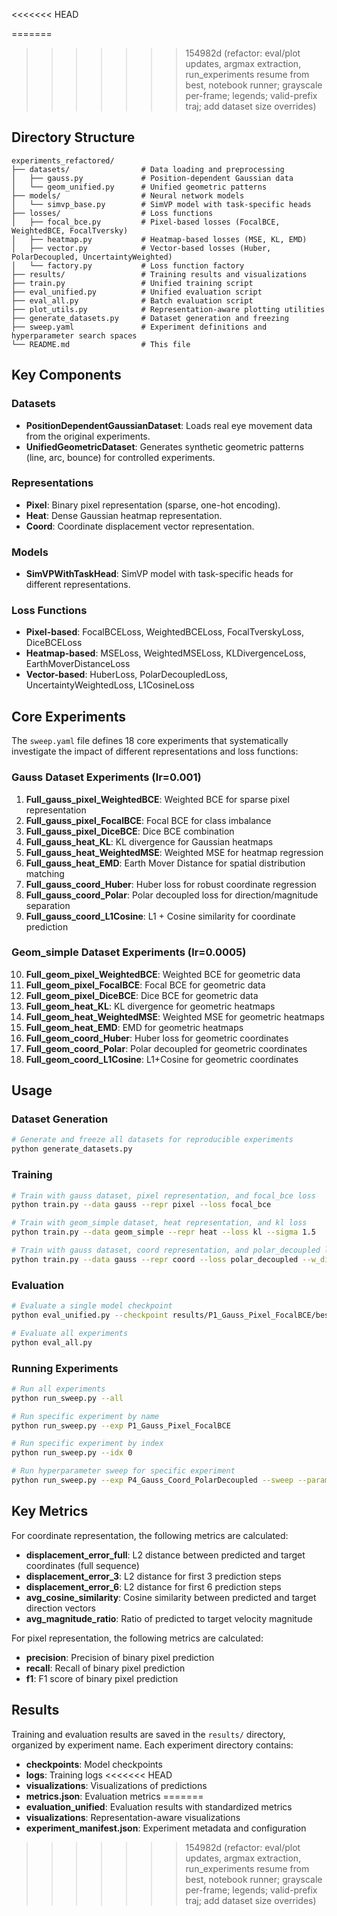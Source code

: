 <<<<<<< HEAD

=======
>>>>>>> 154982d (refactor: eval/plot updates, argmax extraction, run_experiments resume from best, notebook runner; grayscale per-frame; legends; valid-prefix traj; add dataset size overrides)

## Directory Structure

```
experiments_refactored/
├── datasets/                # Data loading and preprocessing
│   ├── gauss.py             # Position-dependent Gaussian data
│   └── geom_unified.py      # Unified geometric patterns
├── models/                  # Neural network models
│   └── simvp_base.py        # SimVP model with task-specific heads
├── losses/                  # Loss functions
│   ├── focal_bce.py         # Pixel-based losses (FocalBCE, WeightedBCE, FocalTversky)
│   ├── heatmap.py           # Heatmap-based losses (MSE, KL, EMD)
│   ├── vector.py            # Vector-based losses (Huber, PolarDecoupled, UncertaintyWeighted)
│   └── factory.py           # Loss function factory
├── results/                 # Training results and visualizations
├── train.py                 # Unified training script
├── eval_unified.py          # Unified evaluation script
├── eval_all.py              # Batch evaluation script
├── plot_utils.py            # Representation-aware plotting utilities
├── generate_datasets.py     # Dataset generation and freezing
├── sweep.yaml               # Experiment definitions and hyperparameter search spaces
└── README.md                # This file
```

## Key Components

### Datasets

- **PositionDependentGaussianDataset**: Loads real eye movement data from the original experiments.
- **UnifiedGeometricDataset**: Generates synthetic geometric patterns (line, arc, bounce) for controlled experiments.

### Representations

- **Pixel**: Binary pixel representation (sparse, one-hot encoding).
- **Heat**: Dense Gaussian heatmap representation.
- **Coord**: Coordinate displacement vector representation.

### Models

- **SimVPWithTaskHead**: SimVP model with task-specific heads for different representations.

### Loss Functions

- **Pixel-based**: FocalBCELoss, WeightedBCELoss, FocalTverskyLoss, DiceBCELoss
- **Heatmap-based**: MSELoss, WeightedMSELoss, KLDivergenceLoss, EarthMoverDistanceLoss
- **Vector-based**: HuberLoss, PolarDecoupledLoss, UncertaintyWeightedLoss, L1CosineLoss

## Core Experiments

The `sweep.yaml` file defines 18 core experiments that systematically investigate the impact of different representations and loss functions:

### Gauss Dataset Experiments (lr=0.001)
1. **Full_gauss_pixel_WeightedBCE**: Weighted BCE for sparse pixel representation
2. **Full_gauss_pixel_FocalBCE**: Focal BCE for class imbalance
3. **Full_gauss_pixel_DiceBCE**: Dice BCE combination
4. **Full_gauss_heat_KL**: KL divergence for Gaussian heatmaps
5. **Full_gauss_heat_WeightedMSE**: Weighted MSE for heatmap regression
6. **Full_gauss_heat_EMD**: Earth Mover Distance for spatial distribution matching
7. **Full_gauss_coord_Huber**: Huber loss for robust coordinate regression
8. **Full_gauss_coord_Polar**: Polar decoupled loss for direction/magnitude separation
9. **Full_gauss_coord_L1Cosine**: L1 + Cosine similarity for coordinate prediction

### Geom_simple Dataset Experiments (lr=0.0005)
10. **Full_geom_pixel_WeightedBCE**: Weighted BCE for geometric data
11. **Full_geom_pixel_FocalBCE**: Focal BCE for geometric data
12. **Full_geom_pixel_DiceBCE**: Dice BCE for geometric data
13. **Full_geom_heat_KL**: KL divergence for geometric heatmaps
14. **Full_geom_heat_WeightedMSE**: Weighted MSE for geometric heatmaps
15. **Full_geom_heat_EMD**: EMD for geometric heatmaps
16. **Full_geom_coord_Huber**: Huber loss for geometric coordinates
17. **Full_geom_coord_Polar**: Polar decoupled for geometric coordinates
18. **Full_geom_coord_L1Cosine**: L1+Cosine for geometric coordinates

## Usage

### Dataset Generation

```bash
# Generate and freeze all datasets for reproducible experiments
python generate_datasets.py
```

### Training

```bash
# Train with gauss dataset, pixel representation, and focal_bce loss
python train.py --data gauss --repr pixel --loss focal_bce

# Train with geom_simple dataset, heat representation, and kl loss
python train.py --data geom_simple --repr heat --loss kl --sigma 1.5

# Train with gauss dataset, coord representation, and polar_decoupled loss
python train.py --data gauss --repr coord --loss polar_decoupled --w_dir 1.0 --w_mag 1.0
```

### Evaluation

```bash
# Evaluate a single model checkpoint
python eval_unified.py --checkpoint results/P1_Gauss_Pixel_FocalBCE/best_checkpoint.pth

# Evaluate all experiments
python eval_all.py
```

### Running Experiments

```bash
# Run all experiments
python run_sweep.py --all

# Run specific experiment by name
python run_sweep.py --exp P1_Gauss_Pixel_FocalBCE

# Run specific experiment by index
python run_sweep.py --idx 0

# Run hyperparameter sweep for specific experiment
python run_sweep.py --exp P4_Gauss_Coord_PolarDecoupled --sweep --param w_dir
```

## Key Metrics

For coordinate representation, the following metrics are calculated:

- **displacement_error_full**: L2 distance between predicted and target coordinates (full sequence)
- **displacement_error_3**: L2 distance for first 3 prediction steps
- **displacement_error_6**: L2 distance for first 6 prediction steps
- **avg_cosine_similarity**: Cosine similarity between predicted and target direction vectors
- **avg_magnitude_ratio**: Ratio of predicted to target velocity magnitude

For pixel representation, the following metrics are calculated:

- **precision**: Precision of binary pixel prediction
- **recall**: Recall of binary pixel prediction
- **f1**: F1 score of binary pixel prediction

## Results

Training and evaluation results are saved in the `results/` directory, organized by experiment name. Each experiment directory contains:

- **checkpoints**: Model checkpoints
- **logs**: Training logs
<<<<<<< HEAD
- **visualizations**: Visualizations of predictions
- **metrics.json**: Evaluation metrics 
=======
- **evaluation_unified**: Evaluation results with standardized metrics
- **visualizations**: Representation-aware visualizations
- **experiment_manifest.json**: Experiment metadata and configuration 
>>>>>>> 154982d (refactor: eval/plot updates, argmax extraction, run_experiments resume from best, notebook runner; grayscale per-frame; legends; valid-prefix traj; add dataset size overrides)

